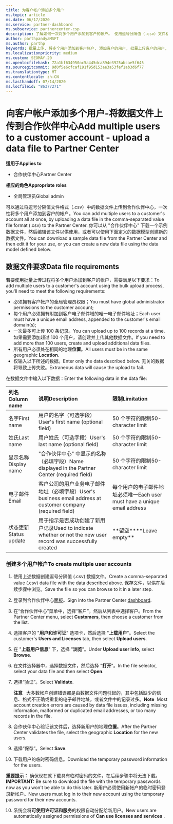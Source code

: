 ```yaml
---
title: 为客户帐户添加多个用户
ms.topic: article
ms.date: 06/17/2020
ms.service: partner-dashboard
ms.subservice: partnercenter-csp
description: 了解如何一次将多个用户添加到客户的帐户。 使用逗号分隔值（.csv）文件格式将数据文件上传到合作伙伴中心。
author: parthpandyaMSFT
ms.author: parthp
keywords: 批量上传, 将多个用户添加到客户帐户, 添加客户的用户, 批量上传客户的用户, 客户帐户, 客户用户, 用户
ms.localizationpriority: medium
ms.custom: SEOMAY.20
ms.openlocfilehash: 72a1bf634950ac5a445dca894e3925abcae5f645
ms.sourcegitcommit: 9d0f5e6cfcaf191f95d153ae3a53fef1ab3d6f77
ms.translationtype: MT
ms.contentlocale: zh-CN
ms.lasthandoff: 07/14/2020
ms.locfileid: "86377271"
---
```

# <a name="add-multiple-users-to-a-customer-account---upload-a-data-file-to-partner-center"></a><span data-ttu-id="b0882-105">向客户帐户添加多个用户-将数据文件上传到合作伙伴中心</span><span class="sxs-lookup"><span data-stu-id="b0882-105">Add multiple users to a customer account - upload a data file to Partner Center</span></span>

<span data-ttu-id="b0882-106">**适用于**</span><span class="sxs-lookup"><span data-stu-id="b0882-106">**Applies to**</span></span>

- <span data-ttu-id="b0882-107">合作伙伴中心</span><span class="sxs-lookup"><span data-stu-id="b0882-107">Partner Center</span></span>

<span data-ttu-id="b0882-108">**相应的角色**</span><span class="sxs-lookup"><span data-stu-id="b0882-108">**Appropriate roles**</span></span>

- <span data-ttu-id="b0882-109">全局管理员</span><span class="sxs-lookup"><span data-stu-id="b0882-109">Global admin</span></span>

<span data-ttu-id="b0882-110">可以通过将逗号分隔值文件格式（.csv）中的数据文件上传到合作伙伴中心，一次性将多个用户添加到客户的帐户。</span><span class="sxs-lookup"><span data-stu-id="b0882-110">You can add multiple users to a customer's account all at once, by uploading a data file in the comma-separated value file format (.csv) to the Partner Center.</span></span> <span data-ttu-id="b0882-111">你可以从 "合作伙伴中心" 下载一个示例数据文件，然后编辑该文件以供使用，或者可以使用下面定义的数据模型创建新的数据文件。</span><span class="sxs-lookup"><span data-stu-id="b0882-111">You can download a sample data file from the Partner Center and then edit it for your use, or you can create a new data file using the data model defined below.</span></span>

## <a name="data-file-requirements"></a><a href="" id="creatingtheimportcsvfile"></a><span data-ttu-id="b0882-112">数据文件要求</span><span class="sxs-lookup"><span data-stu-id="b0882-112">Data file requirements</span></span>

<span data-ttu-id="b0882-113">若要使用批量上传过程将多个用户添加到客户的帐户，需要满足以下要求：</span><span class="sxs-lookup"><span data-stu-id="b0882-113">To add multiple users to a customer's account using the bulk upload process, you'll need to meet the following requirements:</span></span>

- <span data-ttu-id="b0882-114">必须拥有客户帐户的全局管理员权限；</span><span class="sxs-lookup"><span data-stu-id="b0882-114">You must have global administrator permissions to the customer account;</span></span>
- <span data-ttu-id="b0882-115">每个用户必须拥有附加到客户电子邮件域的唯一电子邮件地址；</span><span class="sxs-lookup"><span data-stu-id="b0882-115">Each user must have a unique email address, appended to the customer's email domain(s);</span></span>
- <span data-ttu-id="b0882-116">一次最多可上传 100 条记录。</span><span class="sxs-lookup"><span data-stu-id="b0882-116">You can upload up to 100 records at a time.</span></span> <span data-ttu-id="b0882-117">如果需要添加超过 100 个用户，请创建并上传其他数据文件。</span><span class="sxs-lookup"><span data-stu-id="b0882-117">If you need to add more than 100 users, create and upload additional data files.</span></span>
- <span data-ttu-id="b0882-118">所有用户必须处在相同的地理**位置**。</span><span class="sxs-lookup"><span data-stu-id="b0882-118">All users must be in the same geographic **Location**.</span></span>
- <span data-ttu-id="b0882-119">仅输入以下所述的数据。</span><span class="sxs-lookup"><span data-stu-id="b0882-119">Enter only the data described below.</span></span> <span data-ttu-id="b0882-120">无关的数据将导致上传失败。</span><span class="sxs-lookup"><span data-stu-id="b0882-120">Extraneous data will cause the upload to fail.</span></span>

<span data-ttu-id="b0882-121">在数据文件中输入以下数据：</span><span class="sxs-lookup"><span data-stu-id="b0882-121">Enter the following data in the data file:</span></span>

| <span data-ttu-id="b0882-122">**列名**</span><span class="sxs-lookup"><span data-stu-id="b0882-122">**Column name**</span></span> | <span data-ttu-id="b0882-123">**说明**</span><span class="sxs-lookup"><span data-stu-id="b0882-123">**Description**</span></span>  | <span data-ttu-id="b0882-124">**限制**</span><span class="sxs-lookup"><span data-stu-id="b0882-124">**Limitation**</span></span>  |
|:-------- |:------  |:----- |
| <span data-ttu-id="b0882-125">名字</span><span class="sxs-lookup"><span data-stu-id="b0882-125">First name</span></span>  | <span data-ttu-id="b0882-126">用户的名字（可选字段）</span><span class="sxs-lookup"><span data-stu-id="b0882-126">User's first name (optional field)</span></span>  | <span data-ttu-id="b0882-127">50 个字符的限制</span><span class="sxs-lookup"><span data-stu-id="b0882-127">50-character limit</span></span>  |
| <span data-ttu-id="b0882-128">姓氏</span><span class="sxs-lookup"><span data-stu-id="b0882-128">Last name</span></span>  | <span data-ttu-id="b0882-129">用户姓氏（可选字段）</span><span class="sxs-lookup"><span data-stu-id="b0882-129">User's last name (optional field)</span></span>  | <span data-ttu-id="b0882-130">50 个字符的限制</span><span class="sxs-lookup"><span data-stu-id="b0882-130">50-character limit</span></span>  |
| <span data-ttu-id="b0882-131">显示名称</span><span class="sxs-lookup"><span data-stu-id="b0882-131">Display name</span></span>    | <span data-ttu-id="b0882-132">"合作伙伴中心" 中显示的名称（必填字段）</span><span class="sxs-lookup"><span data-stu-id="b0882-132">Name displayed in the Partner Center (required field)</span></span>                            | <span data-ttu-id="b0882-133">50 个字符的限制</span><span class="sxs-lookup"><span data-stu-id="b0882-133">50-character limit</span></span>                         |
| <span data-ttu-id="b0882-134">电子邮件</span><span class="sxs-lookup"><span data-stu-id="b0882-134">Email</span></span>   | <span data-ttu-id="b0882-135">客户公司的用户业务电子邮件地址（必填字段）</span><span class="sxs-lookup"><span data-stu-id="b0882-135">User's business email address at customer company (required field)</span></span>           | <span data-ttu-id="b0882-136">每个用户的电子邮件地址必须唯一</span><span class="sxs-lookup"><span data-stu-id="b0882-136">Each user must have a unique email address</span></span> |
| <span data-ttu-id="b0882-137">状态更新</span><span class="sxs-lookup"><span data-stu-id="b0882-137">Status update</span></span>   | <span data-ttu-id="b0882-138">用于指示是否成功创建了新用户记录</span><span class="sxs-lookup"><span data-stu-id="b0882-138">Used to indicate whether or not the new user record was successfully created</span></span> | <span data-ttu-id="b0882-139">\*\*留空\*\*</span><span class="sxs-lookup"><span data-stu-id="b0882-139">\*\*Leave empty\*\*</span></span>                        |

### <a name="to-create-multiple-user-accounts"></a><a href="" id="createmultipleuseraccounts"></a><span data-ttu-id="b0882-140">创建多个用户帐户</span><span class="sxs-lookup"><span data-stu-id="b0882-140">To create multiple user accounts</span></span>

<a href="" id="creatingtheaccounts"></a>

1. <span data-ttu-id="b0882-141">使用上述数据创建逗号分隔值 (.csv) 数据文件。</span><span class="sxs-lookup"><span data-stu-id="b0882-141">Create a comma-separated value (.csv) data file with the data described above.</span></span> <span data-ttu-id="b0882-142">保存文件，以供在后续步骤中浏览。</span><span class="sxs-lookup"><span data-stu-id="b0882-142">Save the file so you can browse to it in a later step.</span></span>

2. <span data-ttu-id="b0882-143">登录到合作伙伴中心[面板](https://partner.microsoft.com/dashboard)。</span><span class="sxs-lookup"><span data-stu-id="b0882-143">Sign into the Partner Center [dashboard](https://partner.microsoft.com/dashboard).</span></span>

3. <span data-ttu-id="b0882-144">在“合作伙伴中心”菜单中，选择“客户”，然后从列表中选择客户。</span><span class="sxs-lookup"><span data-stu-id="b0882-144">From the Partner Center menu, select **Customers**, then choose a customer from the list.</span></span>

4. <span data-ttu-id="b0882-145">选择客户的 "**用户和许可证**" 选项卡，然后选择 "**上载用户**"。</span><span class="sxs-lookup"><span data-stu-id="b0882-145">Select the customer's **Users and Licenses** tab, then select **Upload users**.</span></span>

5. <span data-ttu-id="b0882-146">在 "**上载用户信息**" 下，选择 "**浏览**"。</span><span class="sxs-lookup"><span data-stu-id="b0882-146">Under **Upload user info**, select **Browse**.</span></span>

6. <span data-ttu-id="b0882-147">在文件选择器中，选择数据文件，然后选择 "**打开**"。</span><span class="sxs-lookup"><span data-stu-id="b0882-147">In the file selector, select your data file and then select **Open**.</span></span>

7. <span data-ttu-id="b0882-148">选择“验证”。</span><span class="sxs-lookup"><span data-stu-id="b0882-148">Select **Validate**.</span></span>

    <span data-ttu-id="b0882-149">**注意**   大多数帐户创建错误都是由数据文件问题引起的，其中包括缺少的信息、格式不正确或重复的电子邮件地址，或者文件中的记录过多。</span><span class="sxs-lookup"><span data-stu-id="b0882-149">**Note**  Most account creation errors are caused by data file issues, including missing information, malformed or duplicated email addresses, or too many records in the file.</span></span>

8. <span data-ttu-id="b0882-150">合作伙伴中心验证该文件后，选择新用户的地理**位置**。</span><span class="sxs-lookup"><span data-stu-id="b0882-150">After the Partner Center validates the file, select the geographic **Location** for the new users.</span></span>
9. <span data-ttu-id="b0882-151">选择“保存”。</span><span class="sxs-lookup"><span data-stu-id="b0882-151">Select **Save**.</span></span>
10. <span data-ttu-id="b0882-152">下载用户的临时密码信息。</span><span class="sxs-lookup"><span data-stu-id="b0882-152">Download the temporary password information for the users.</span></span>

<span data-ttu-id="b0882-153">**重要提示：** 确保现在就下载具有临时密码的文件，在后续步骤中将无法下载。</span><span class="sxs-lookup"><span data-stu-id="b0882-153">**IMPORTANT:** Be sure to download the file with the temporary passwords now as you won't be able to do this later.</span></span> <span data-ttu-id="b0882-154">新用户必须使用新帐户的临时密码登录新帐户。</span><span class="sxs-lookup"><span data-stu-id="b0882-154">New users must log in to their new account using the temporary password for their new accounts.</span></span>

10. <span data-ttu-id="b0882-155">系统会将**可使用许可证和服务**的权限自动分配给新用户。</span><span class="sxs-lookup"><span data-stu-id="b0882-155">New users are automatically assigned permissions of **Can use licenses and services** .</span></span> 

 

 




